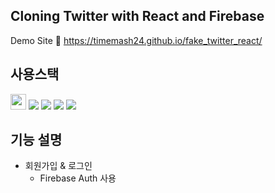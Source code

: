## Cloning Twitter with React and Firebase
Demo Site 🔗 https://timemash24.github.io/fake_twitter_react/

## 사용스택
<div>
<img src="https://img.shields.io/badge/Firebase-9.10.0-FFCA28?style=for-the-badge&logo=firebase&logoColor=FFCA28" height='25px' margin='5px'/> <img src="https://img.shields.io/badge/React 18.2.0-61DAFB?style=flat-square&logo=react&logoColor=white"/> <img src="https://img.shields.io/badge/Javascript-F7DF1E?style=flat-square&logo=javascript&logoColor=white"/> <img src="https://img.shields.io/badge/HTML5-E34F26?style=flat-square&logo=html5&logoColor=white"/> <img src="https://img.shields.io/badge/CSS3-#572B6?style=flat-square&logo=css3&logoColor=white"/>
</div>

## 기능 설명
- 회원가입 & 로그인
  - Firebase Auth 사용
